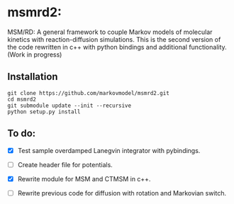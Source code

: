 # msmrd2:
MSM/RD: A general framework to couple Markov models of molecular kinetics with reaction-diffusion simulations. This is the second version of the code rewritten in c++ with python bindings and additional functionality. (Work in progress)

## Installation
```
git clone https://github.com/markovmodel/msmrd2.git
cd msmrd2
git submodule update --init --recursive
python setup.py install
```

## To do:

- [x] Test sample overdamped Lanegvin integrator with pybindings.

- [ ] Create header file for potentials.

- [x] Rewrite module for MSM and CTMSM in c++.

- [ ] Rewrite previous code for diffusion with rotation and Markovian switch. 
